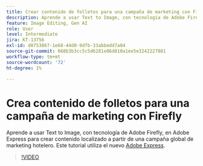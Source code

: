 ```yaml
---
title: Crear contenido de folletos para una campaña de marketing con Firefly
description: Aprende a usar Text to Image, con tecnología de Adobe Firefly, en contenido localizado de Adobe Express de una campaña global de marketing hotelero
feature: Image Editing, Gen AI
role: User
level: Intermediate
jira: KT-13756
exl-id: d0753867-1e68-44d0-9dfb-33abbedd7a04
source-git-commit: 068b3b3cc5c5d6281e06d810a1ee5e3242227881
workflow-type: tm+mt
source-wordcount: '72'
ht-degree: 1%

---
```


# Crea contenido de folletos para una campaña de marketing con Firefly

Aprende a usar Text to Image, con tecnología de Adobe Firefly, en Adobe Express para crear contenido localizado a partir de una campaña global de marketing hotelero. Este tutorial utiliza el nuevo [Adobe Express](https://www.adobe.com/express/).

>[!VIDEO](https://video.tv.adobe.com/v/3443587?quality=12&learn=on&hidetitle=true&captions=spa)
